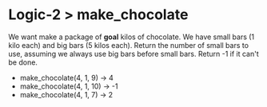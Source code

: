 # Logic-2 > make_chocolate

We want make a package of **goal** kilos of chocolate. We have small bars (1 kilo each) and big bars (5 kilos each). Return the number of small bars to use, assuming we always use big bars before small bars. Return -1 if it can't be done.

- make_chocolate(4, 1, 9) → 4
- make_chocolate(4, 1, 10) → -1
- make_chocolate(4, 1, 7) → 2